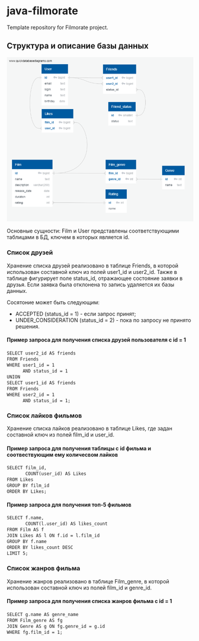 # java-filmorate
Template repository for Filmorate project.

## Структура и описание базы данных
![](QuickDBD-DB.png)

Основные сущности: Film и User представлены соответствующими таблицами в БД, ключем в которых является id.

### Список друзей
Хранение списка друзей реализовано в таблице Friends, в которой использован составной ключ из полей user1_id и user2_id.
Также в таблице фигурирует поле status_id, отражающее состояние заявки в друзья. Если заявка была отклонена то запись удаляется их базы данных.

Сосятоние может быть следующим:
- ACCEPTED (status_id = 1) - если запрос принят;
- UNDER_CONSIDERATION (status_id = 2) - пока по запросу не принято решения.

#### Пример запроса для получения списка друзей пользователя с id = 1
```roomsql
SELECT user2_id AS friends
FROM Friends
WHERE user1_id = 1
      AND status_id = 1
UNION
SELECT user1_id AS friends
FROM Friends
WHERE user2_id = 1
      AND status_id = 1;
```

### Список лайков фильмов
Хранение списка лайков реализовано в таблице Likes, где задан составной ключ из полей film_id и user_id.

#### Пример запроса для получения таблицы с id фильма и соотвествующим ему количесвом лайков
```roomsql
SELECT film_id, 
       COUNT(user_id) AS Likes
FROM Likes
GROUP BY film_id
ORDER BY Likes;
```

#### Пример запроса для получения топ-5 фильмов
```roomsql
SELECT f.name,
       COUNT(l.user_id) AS likes_count
FROM Film AS f
JOIN Likes AS l ON f.id = l.film_id
GROUP BY f.name
ORDER BY likes_count DESC
LIMIT 5;
```

### Список жанров фильма
Хранение жанров реализовано в таблице Film_genre, в которой использован составной ключ из полей film_id и genre_id.

#### Пример запроса для получения списка жанров фильма с id = 1
```roomsql
SELECT g.name AS genre_name
FROM Film_genre AS fg
JOIN Genre AS g ON fg.genre_id = g.id
WHERE fg.film_id = 1;
```